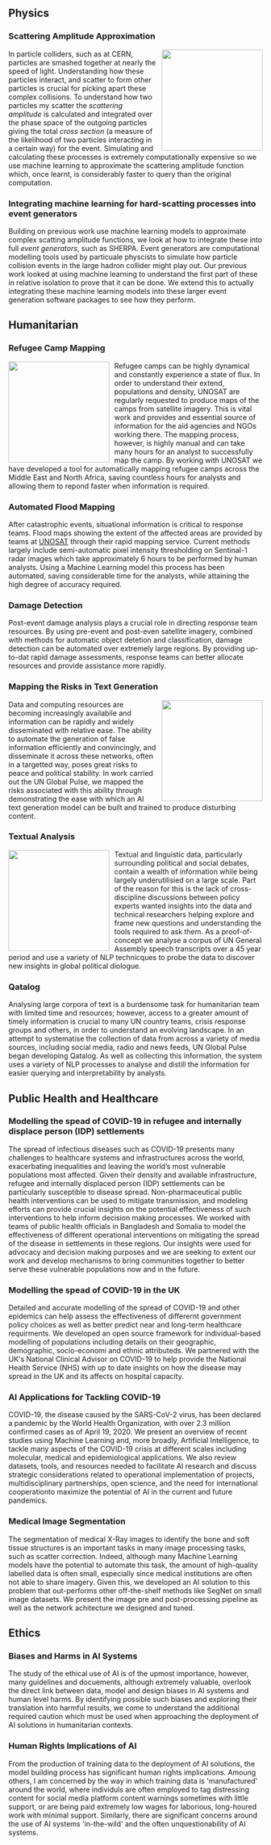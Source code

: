 <!---
---
layout: page
title: Projects
---
--->

## Physics

### Scattering Amplitude Approximation

<p style="text-align: justify; font-size: 0.8em">

<kbd><img style="float: right; margin-left: 10px;" width="200" height="200" src="https://josephpb.github.io/images/Higgs.jpg"></kbd>
In particle colliders, such as at CERN, particles are smashed together at nearly the speed of light. Understanding how these particles interact, and scatter to form other particles is crucial for picking apart these complex collisions. To understand how two particles my scatter the <i>scattering amplitude</i> is calculated and integrated over the phase space of the outgoing particles giving the total <i>cross section</i> (a measure of the likelihood of two particles interacting in a certain way) for the event. Simulating and calculating these processes is extremely computationally expensive so we use machine learning to approximate the scattering amplitude function which, once learnt, is considerably faster to query than the original computation.

</p>

### Integrating machine learning for hard-scatting processes into event generators

<p style="text-align: justify; font-size: 0.8em">

Building on previous work use machine learning models to approximate complex scatting amplitude functions, we look at how to integrate these into full *event generators*, such as SHERPA. Event generators are computational modelling tools used by particuale physcists to simulate how particle collision events in the large hadron collider might play out. Our previous work looked at using machine learning to understand the first part of these in relative isolation to prove that it can be done. We extend this to actually integrating these machine learning models into these larger event generation software packages to see how they perform.

</p>

## Humanitarian

### Refugee Camp Mapping

<p style="text-align: justify; font-size: 0.8em">

<kbd><img style="float: left; margin-right: 10px;" width="200" height="200" src="https://josephpb.github.io/images/dagahaley.png"></kbd>
Refugee camps can be highly dynamical and constantly experience a state of flux. In order to understand their extend, populations and density, UNOSAT are regularly requested to produce maps of the camps from satellite imagery. This is vital work and provides and essential source of information for the aid agencies and NGOs working there. The mapping process, however, is highly manual and can take many hours for an analyst to successfully map the camp. By working with UNOSAT we have developed a tool for automatically mapping refugee camps across the Middle East and North Africa, saving countless hours for analysts and allowing them to repond faster when information is required.

</p>

### Automated Flood Mapping

<p style="text-align: justify; font-size: 0.8em">

After catastrophic events, situational information is critical to response teams. Flood maps showing the extent of the affected areas are provided by teams at [UNOSAT](https://unitar.org/sustainable-development-goals/satellite-analysis-and-applied-research) through their rapid mapping service. Current methods largely include semi-automatic pixel intensity thresholding on Sentinal-1 radar images which take approximately 6 hours to be performed by human analysts. Using a Machine Learning model this process has been automated, saving considerable time for the analysts, while attaining the high degree of accuracy required.

</p>

### Damage Detection

<p style="text-align: justify; font-size: 0.8em">

Post-event damage analysis plays a crucial role in directing response team resources. By using pre-event and post-even satellite imagery, combined with methods for automatic object detetion and classification, damage detection can be automated over extremely large regions. By providing up-to-dat rapid damage assessments, response teams can better allocate resources and provide assistance more rapidly.

</p>

### Mapping the Risks in Text Generation

<p style="text-align: justify; font-size: 0.8em">

<kbd><img style="float: right; margin-left: 10px;" width="200" height="200" src="https://josephpb.github.io/images/bot.jpg"></kbd>
Data and computing resources are becoming increasingly availabile and information can be rapidly and widely disseminated with relative ease. The ability to automate the generation of false information efficiently and convincingly, and disseminate it across these networks, often in a targetted way, poses great risks to peace and political stability. In work carried out the UN Global Pulse, we mapped the risks associated with this ability through demonstrating the ease with which an AI text generation model can be built and trained to produce disturbing content.

</p>

### Textual Analysis

<p style="text-align: justify; font-size: 0.8em">

<kbd><img style="float: left; margin-right: 10px;" width="200" height="200" src="https://josephpb.github.io/images/UNGA.jpg"></kbd>
Textual and linguistic data, particularly surrounding political and social debates, contain a wealth of information while being largely underutilisied on a large scale. Part of the reason for this is the lack of cross-discipline discussions between policy experts wanted insights into the data and technical researchers helping explore and frame new questions and understanding the tools required to ask them. As a proof-of-concept we analyse a corpus of UN General Assembly speech transcripts over a 45 year period and use a variety of NLP technicques to probe the data to discover new insights in global political diologue.

</p>

### Qatalog

<p style="text-align: justify; font-size: 0.8em">

Analysing large corpora of text is a burdensome task for humanitarian team with limited time and resources; however, access to a greater amount of timely information is crucial to many UN country teams, crisis response groups and others, in order to understand an evolving landscape. In an attempt to systematise the collection of data from across a variety of media sources, including social media, radio and news feeds, UN Global Pulse began developing Qatalog. As well as collecting this information, the system uses a variety of NLP processes to analyse and distill the information for easier querying and interpretability by analysts.

</p>

## Public Health and Healthcare

### Modelling the spead of COVID-19 in refugee and internally displace person (IDP) settlements

<p style="text-align: justify; font-size: 0.8em">

The spread of infectious diseases such as COVID-19 presents many challenges to healthcare systems and infrastructures across the world, exacerbating inequalities and leaving the world’s most vulnerable populations most affected. Given their density and available infrastructure, refugee and internally displaced person (IDP) settlements can be particularly susceptible to disease spread. Non-pharmaceutical public health interventions can be used to mitigate transmission, and modeling efforts can provide crucial insights on the potential effectiveness of such interventions to help inform decision making processes. We worked with teams of public health officials in Bangladesh and Somalia to model the effectiveness of different operational interventions on mitigating the spread of the disease in settlements in these regions. Our insights were used for advocacy and decision making purposes and we are seeking to extent our work and develop mechanisms to bring communities together to better serve these vulnerable populations now and in the future.

</p>

### Modelling the spead of COVID-19 in the UK

<p style="text-align: justify; font-size: 0.8em">

Detailed and accurate modelling of the spread of COVID-19 and other epidemics can help assess the effectiveness of differernt government policy choices as well as better predict near and long-term healthcare requirments. We developed an open source framework for individual-based modelling of populations including details on their geographic, demographic, socio-economi and ethnic attributeds. We partnered with the UK's National Clinical Advisor on COVID-19 to help provide the National Health Service (NHS) with up to date insights on how the disease may spread in the UK and its affects on hospital capacity.

</p>

### AI Applications for Tackling COVID-19

<p style="text-align: justify; font-size: 0.8em">

COVID-19, the disease caused by the SARS-CoV-2 virus, has been declared a pandemic by the World Health Organization, with over 2.3 million confirmed cases as of April 19, 2020. We present an overview of recent studies using Machine Learning and,  more  broadly,  Artificial  Intelligence,  to  tackle  many  aspects  of  the  COVID-19 crisis at different scales including molecular, medical and epidemiological applications. We also review datasets, tools, and resources needed to facilitate AI research and discuss strategic considerations related to operational implementation of projects, multidisciplinary partnerships, open science, and the need for international cooperationto maximize the potential of AI in the current and future pandemics.

</p>

### Medical Image Segmentation

<p style="text-align: justify; font-size: 0.8em">

The segmentation of medical X-Ray images to identify the bone and soft tissue structures is an important tasks in many image processing tasks, such as scatter correction. Indeed, although many Machine Learning models have the potential to automate this task, the amount of high-quality labelled data is often small, especially since medical institutions are often not able to share imagery. Given this, we developed an AI solution to this problem that out-performs other off-the-shelf methods like SegNet on small image datasets. We present the image pre and post-processing pipeline as well as the network achitecture we designed and tuned.

</p>

## Ethics

### Biases and Harms in AI Systems

<p style="text-align: justify; font-size: 0.8em">

The study of the ethical use of AI is of the upmost importance, however, many guidelines and docuements, although extremely valuable, overlook the direct link between data, model and design biases in AI systems and human level harms. By identifying possible such biases and exploring their translation into harmful results, we come to understand the additional required caution which must be used when approaching the deployment of AI solutions in humanitarian contexts.

</p>

### Human Rights Implications of AI

<p style="text-align: justify; font-size: 0.8em">

From the production of training data to the deployment of AI solutions, the model building process has significant human rights implications. Amoung others, I am concerned by the way in which training data is 'manufactured' around the world, where individuls are often employed to tag distressing content for social media platform content warnings sometimes with little support, or are being paid extremely low wages for laborious, long-houred work with minimal support. Similarly, there are significant concerns around the use of AI systems 'in-the-wild' and the often unquestionability of AI systems.

</p>

